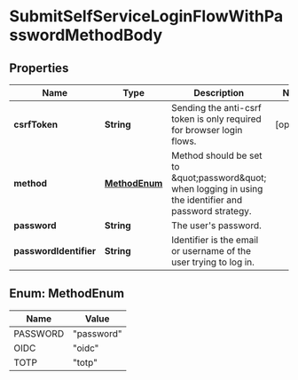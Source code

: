 

# SubmitSelfServiceLoginFlowWithPasswordMethodBody


## Properties

Name | Type | Description | Notes
------------ | ------------- | ------------- | -------------
**csrfToken** | **String** | Sending the anti-csrf token is only required for browser login flows. |  [optional]
**method** | [**MethodEnum**](#MethodEnum) | Method should be set to \&quot;password\&quot; when logging in using the identifier and password strategy. | 
**password** | **String** | The user&#39;s password. | 
**passwordIdentifier** | **String** | Identifier is the email or username of the user trying to log in. | 



## Enum: MethodEnum

Name | Value
---- | -----
PASSWORD | &quot;password&quot;
OIDC | &quot;oidc&quot;
TOTP | &quot;totp&quot;



